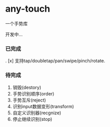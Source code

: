 # any-touch
一个手势库 

开发中...

### 已完成
. [x] 支持tap/doubletap/pan/swipe/pinch/rotate.

### 待完成
1. 销毁(destory)
2. 手势识别顺序(order)
3. 手势互斥(reject)
4. 识别input数据变形(transform)
5. 自定义识别器(recgnize)
6. 停止继续识别(stop)
